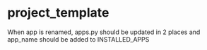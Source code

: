 # project_template

When app is renamed, apps.py should be updated in 2 places and app_name should be added to INSTALLED_APPS
